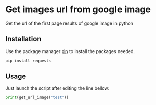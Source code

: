 # Get images url from google image
 Get the url of the first page results of google image in python

## Installation

Use the package manager [pip](https://pip.pypa.io/en/stable/) to install the packages needed.

```bash
pip install requests
```


## Usage

Just launch the script after editing the line bellow:

```python
print(get_url_image("test"))
```
